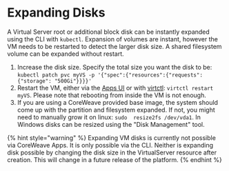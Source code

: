 # Expanding Disks

A Virtual Server root or additional block disk can be instantly expanded using the CLI with `kubectl`. Expansion of volumes are instant, however the VM needs to be restarted to detect the larger disk size. A shared filesystem volume can be expanded without restart.

1. Increase the disk size. Specify the total size you want the disk to be: `kubectl patch pvc myVS -p '{"spec":{"resources":{"requests":{"storage": "500Gi"}}}}'`
2. Restart the VM, either via the [Apps UI](https://apps.coreweave.com) or with [virtctl](../remote-access-and-control.md#installing-virtctl): `virtctl restart myVS`. Please note that rebooting from inside the VM is not enough.
3. If you are using a CoreWeave provided base image, the system should come up with the partition and filesystem expanded. If not, you might need to manually grow it on linux: `sudo  resize2fs /dev/vda1`. In Windows disks can be resized using the "Disk Management" tool.

{% hint style="warning" %}
Expanding VM disks is currently not possible via CoreWeave Apps. It is only possible via the CLI. Neither is expanding disk possible by changing the disk size in the VirtualServer resource after creation. This will change in a future release of the platform.
{% endhint %}
